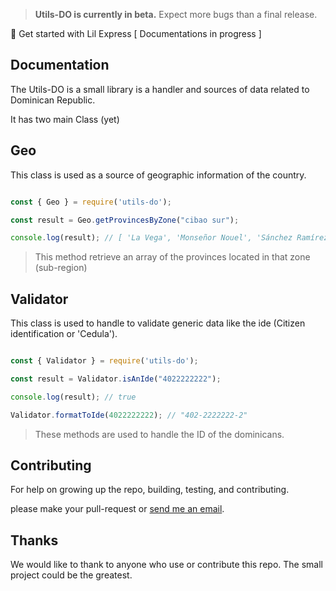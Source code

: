 > **Utils-DO is currently in beta.** Expect more bugs than a final release. 

>

🚀 Get started with Lil Express [ Documentations in progress ]

## Documentation

The Utils-DO is a small library is a handler and sources of data related to Dominican Republic.

It has two main Class (yet)

## Geo

This class is used as a source of geographic information of the country.

```javascript

const { Geo } = require('utils-do');

const result = Geo.getProvincesByZone("cibao sur");

console.log(result); // [ 'La Vega', 'Monseñor Nouel', 'Sánchez Ramírez' ]

```
> This method retrieve an array of the provinces located in that zone (sub-region)


## Validator

This class is used to handle to validate generic data like the ide (Citizen identification or 'Cedula').

```javascript

const { Validator } = require('utils-do');

const result = Validator.isAnIde("4022222222");

console.log(result); // true

Validator.formatToIde(4022222222); // "402-2222222-2"

```
> These methods are used to handle the ID of the dominicans.


## Contributing

For help on growing up the repo, building, testing, and contributing.

please make your pull-request or [send me an email](mailto:omar.gaston.c@gmail.com).

## Thanks

We would like to thank to anyone who use or contribute this repo. The small project could be the greatest.

